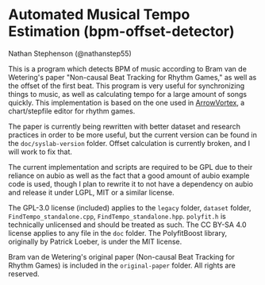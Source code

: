 # Automated Musical Tempo Estimation (bpm-offset-detector)

Nathan Stephenson (@nathanstep55)

This is a program which detects BPM of music according to Bram van de Wetering's paper "Non-causal Beat Tracking for Rhythm Games," as well as the offset of the first beat.
This program is very useful for synchronizing things to music, as well as calculating tempo for a large amount of songs quickly.
This implementation is based on the one used in [ArrowVortex](https://arrowvortex.ddrnl.com/index.html), a chart/stepfile editor for rhythm games.

The paper is currently being rewritten with better dataset and research practices in order to be more useful, but the current version can be found in the `doc/syslab-version` folder.
Offset calculation is currently broken, and I will work to fix that.

The current implementation and scripts are required to be GPL due to their reliance on aubio as well as the fact that a good amount of aubio example code is used,
though I plan to rewrite it to not have a dependency on aubio and release it under LGPL, MIT or a similar license.

The GPL-3.0 license (included) applies to the `legacy` folder, `dataset` folder, `FindTempo_standalone.cpp`, `FindTempo_standalone.hpp`.
`polyfit.h` is technically unlicensed and should be treated as such.
The CC BY-SA 4.0 license applies to any file in the `doc` folder.
The PolyfitBoost library, originally by Patrick Loeber, is under the MIT license.

Bram van de Wetering's original paper (Non-causal Beat Tracking for Rhythm Games) is included in the `original-paper` folder. All rights are reserved.